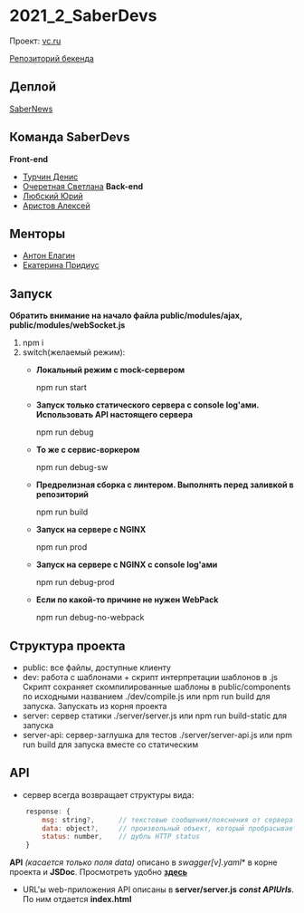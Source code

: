 # 2021_2_SaberDevs
Проект: [vc.ru](https://vc.ru)

[Репозиторий бекенда](https://github.com/go-park-mail-ru/2021_2_SaberDevs)

## Деплой
[SaberNews](https://sabernews.ru)

## Команда SaberDevs
**Front-end**
- [Турчин Денис](https://github.com/Denactive)
- [Очеретная Светлана](https://github.com/Svetlanlka)
**Back-end**
- [Любский Юрий](https://github.com/yurij-lyubskij)
- [Аристов Алексей](https://github.com/MollenAR)

## Менторы
- [Антон Елагин](https://github.com/AntonElagin)
- [Екатерина Придиус](https://github.com/pringleskate)

## Запуск
**Обратить внимание на начало файла public/modules/ajax, public/modules/webSocket.js**
1. npm i
2. switch(желаемый режим):
    - **<p>Локальный режим с mock-сервером</p>**
      <p>npm run start</p>
    - **<p>Запуск только статического сервера с console log'ами. Использовать API настоящего сервера</p>**
      <p>npm run debug</p>
    - **<p>То же с сервис-воркером</p>**
      <p>npm run debug-sw</p>
    - **<p>Предрелизная сборка с линтером. Выполнять перед заливкой в репозиторий</p>**
      <p>npm run build</p>
    - **<p>Запуск на сервере с NGINX</p>**
      <p>npm run prod</p>
    - **<p>Запуск на сервере с NGINX с console log'ами</p>**
      <p>npm run debug-prod</p>
    - **<p>Если по какой-то причине не нужен WebPack</p>**
      <p>npm run debug-no-webpack</p>

## Структура проекта
- public: все файлы, доступные клиенту
- dev: работа с шаблонами + скрипт интерпретации шаблонов в .js
  Скрипт сохраняет скомпилированные шаблоны в public/components по исходными названием
  ./dev/compile.js или npm run build для запуска. Запускать из корня проекта
- server: сервер статики
  ./server/server.js или npm run build-static для запуска
- server-api: сервер-заглушка для тестов
  ./server/server-api.js или npm run build для запуска вместе со статическим

## API
- сервер всегда возвращает структуры вида:
```javascript
    response: {
        msg: string?,      // текстовые сообщения/пояснения от сервера. Позволяет не нарушать http-rest Content-Type: application/json
        data: object?,     // произвольный объект, который пробрасывается в пропсы компонента по окончанию выполнения запроса
        status: number,    // дубль HTTP status
    }
```
**API** *(касается только поля data)* описано в **swagger[v*].yaml** в корне проекта и **JSDoc**. Просмотреть удобно **[здесь](https://editor.swagger.io)**
- URL'ы web-приложения API описаны в **server/server.js** ***const APIUrls***. По ним отдается **index.html**


